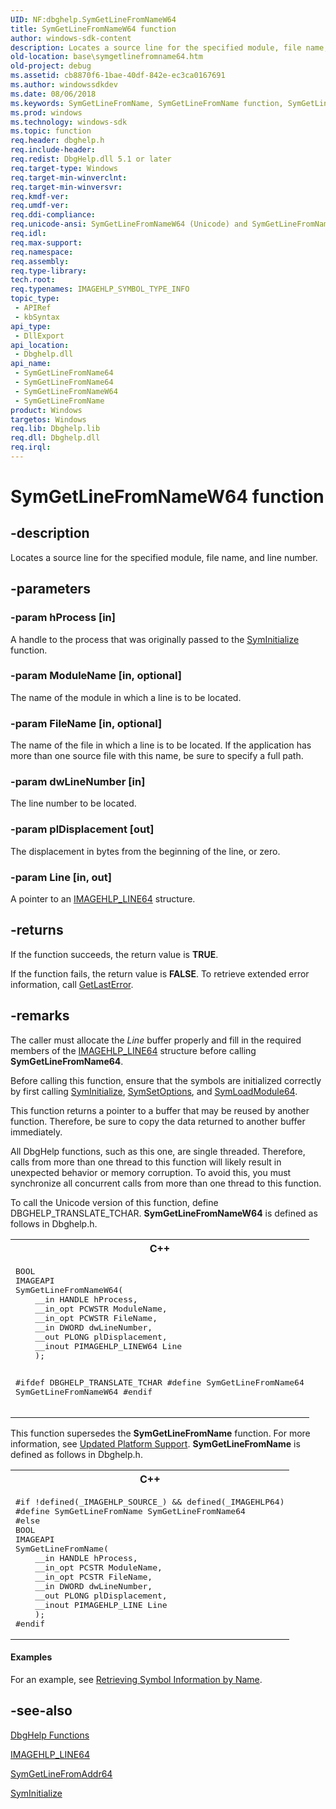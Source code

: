```yaml
---
UID: NF:dbghelp.SymGetLineFromNameW64
title: SymGetLineFromNameW64 function
author: windows-sdk-content
description: Locates a source line for the specified module, file name, and line number.
old-location: base\symgetlinefromname64.htm
old-project: debug
ms.assetid: cb8870f6-1bae-40df-842e-ec3ca0167691
ms.author: windowssdkdev
ms.date: 08/06/2018
ms.keywords: SymGetLineFromName, SymGetLineFromName function, SymGetLineFromName64, SymGetLineFromName64 function, SymGetLineFromNameW64, _win32_symgetlinefromname64, base.symgetlinefromname64, dbghelp/SymGetLineFromName, dbghelp/SymGetLineFromName64, dbghelp/SymGetLineFromNameW64
ms.prod: windows
ms.technology: windows-sdk
ms.topic: function
req.header: dbghelp.h
req.include-header: 
req.redist: DbgHelp.dll 5.1 or later
req.target-type: Windows
req.target-min-winverclnt: 
req.target-min-winversvr: 
req.kmdf-ver: 
req.umdf-ver: 
req.ddi-compliance: 
req.unicode-ansi: SymGetLineFromNameW64 (Unicode) and SymGetLineFromName64 (ANSI)
req.idl: 
req.max-support: 
req.namespace: 
req.assembly: 
req.type-library: 
tech.root: 
req.typenames: IMAGEHLP_SYMBOL_TYPE_INFO
topic_type:
 - APIRef
 - kbSyntax
api_type:
 - DllExport
api_location:
 - Dbghelp.dll
api_name:
 - SymGetLineFromName64
 - SymGetLineFromName64
 - SymGetLineFromNameW64
 - SymGetLineFromName
product: Windows
targetos: Windows
req.lib: Dbghelp.lib
req.dll: Dbghelp.dll
req.irql: 
---
```


# SymGetLineFromNameW64 function


## -description


Locates a source line for the specified module, file name, and line number.


## -parameters




### -param hProcess [in]

A handle to the process that was originally passed to the 
<a href="https://msdn.microsoft.com/fb1c98cb-6cd0-4218-aea4-384c24c66395">SymInitialize</a> function.


### -param ModuleName [in, optional]

The name of the module in which a line is to be located.


### -param FileName [in, optional]

The name of the file in which a line is to be located. If the application has more than one source file with this name, be sure to specify a full path.


### -param dwLineNumber [in]

The line number to be located.


### -param plDisplacement [out]

The displacement in bytes from the beginning of the line, or zero.


### -param Line [in, out]

A pointer to an 
<a href="https://msdn.microsoft.com/62124983-8381-4eb4-94f6-220b844aca45">IMAGEHLP_LINE64</a> structure.


## -returns



If the function succeeds, the return value is <b>TRUE</b>.

If the function fails, the return value is <b>FALSE</b>. To retrieve extended error information, call 
<a href="https://msdn.microsoft.com/d852e148-985c-416f-a5a7-27b6914b45d4">GetLastError</a>.




## -remarks



The caller must allocate the <i>Line</i> buffer properly and fill in the required members of the 
<a href="https://msdn.microsoft.com/62124983-8381-4eb4-94f6-220b844aca45">IMAGEHLP_LINE64</a> structure before calling 
<b>SymGetLineFromName64</b>.

Before calling this function, ensure that the symbols are initialized correctly by first calling 
<a href="https://msdn.microsoft.com/fb1c98cb-6cd0-4218-aea4-384c24c66395">SymInitialize</a>, 
<a href="https://msdn.microsoft.com/15d72415-829f-4ba3-af80-1f3762cbebda">SymSetOptions</a>, and 
<a href="https://msdn.microsoft.com/be50588b-066b-42ab-ba81-7537c811676f">SymLoadModule64</a>.

This function returns a pointer to a buffer that may be reused by another function. Therefore, be sure to copy the data returned to another buffer immediately.

All DbgHelp functions, such as this one, are single threaded. Therefore, calls from more than one thread to this function will likely result in unexpected behavior or memory corruption. To avoid this, you must synchronize all concurrent calls from more than one thread to this function.

To call the Unicode version of this function, define DBGHELP_TRANSLATE_TCHAR. <b>SymGetLineFromNameW64</b> is defined as follows in Dbghelp.h. 

<div class="code"><span codelanguage="ManagedCPlusPlus"><table>
<tr>
<th>C++</th>
</tr>
<tr>
<td>
<pre>
BOOL
IMAGEAPI
SymGetLineFromNameW64(
    __in HANDLE hProcess,
    __in_opt PCWSTR ModuleName,
    __in_opt PCWSTR FileName,
    __in DWORD dwLineNumber,
    __out PLONG plDisplacement,
    __inout PIMAGEHLP_LINEW64 Line
    );

#ifdef DBGHELP_TRANSLATE_TCHAR
#define SymGetLineFromName64   SymGetLineFromNameW64
#endif</pre>
</td>
</tr>
</table></span></div>
This function supersedes the <b>SymGetLineFromName</b> function. For more information, see 
<a href="https://msdn.microsoft.com/34ec8cd3-3260-441d-b55f-4ea21c736eb1">Updated Platform Support</a>. <b>SymGetLineFromName</b> is defined as follows in Dbghelp.h. 

<div class="code"><span codelanguage="ManagedCPlusPlus"><table>
<tr>
<th>C++</th>
</tr>
<tr>
<td>
<pre>#if !defined(_IMAGEHLP_SOURCE_) &amp;&amp; defined(_IMAGEHLP64)
#define SymGetLineFromName SymGetLineFromName64
#else
BOOL
IMAGEAPI
SymGetLineFromName(
    __in HANDLE hProcess,
    __in_opt PCSTR ModuleName,
    __in_opt PCSTR FileName,
    __in DWORD dwLineNumber,
    __out PLONG plDisplacement,
    __inout PIMAGEHLP_LINE Line
    );
#endif</pre>
</td>
</tr>
</table></span></div>

#### Examples

For an example, see 
<a href="https://msdn.microsoft.com/d3a9d73e-fb77-4be3-a881-c258bcc587fe">Retrieving Symbol Information by Name</a>.

<div class="code"></div>



## -see-also




<a href="https://msdn.microsoft.com/7b28f70b-2d97-4cc2-8064-dfb806f9cffa">DbgHelp Functions</a>



<a href="https://msdn.microsoft.com/62124983-8381-4eb4-94f6-220b844aca45">IMAGEHLP_LINE64</a>



<a href="https://msdn.microsoft.com/a1dad8e0-cd85-41f7-b0e3-e359be94c0ac">SymGetLineFromAddr64</a>



<a href="https://msdn.microsoft.com/fb1c98cb-6cd0-4218-aea4-384c24c66395">SymInitialize</a>
 

 

